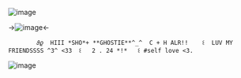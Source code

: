 ![image](https://github.com/user-attachments/assets/d5aeb425-bcbe-4cca-a066-de919120dc90)

        

->![image](https://github.com/user-attachments/assets/aac4243f-64f6-48d9-ad71-820b0e5bf07f)<-

            𝜗𝜚  HIII *SHO*+ **GHOSTIE**^_^  C + H ALR!!    ꒰  LUV MY FRIENDSSSS ^3^ <33  ꒰   2 . 24 *!*   ꒰ #self love <3.    

![image](https://github.com/user-attachments/assets/646bb1a8-26fe-430a-afea-39dd5cff44dc)

